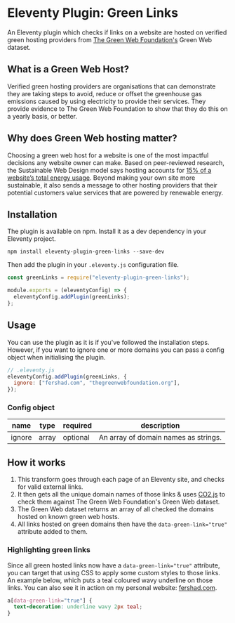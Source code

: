 # Eleventy Plugin: Green Links

An Eleventy plugin which checks if links on a website are hosted on verified green hosting providers from [The Green Web Foundation's](https://www.thegreenwebfoundation.org/) Green Web dataset.

## What is a Green Web Host?

Verified green hosting providers are organisations that can demonstrate they are taking steps to avoid, reduce or offset the greenhouse gas emissions caused by using electricity to provide their services. They provide evidence to The Green Web Foundation to show that they do this on a yearly basis, or better.

## Why does Green Web hosting matter?

Choosing a green web host for a website is one of the most impactful decisions any website owner can make. Based on peer-reviewed research, the Sustainable Web Design model says hosting accounts for [15% of a website’s total energy usage](https://sustainablewebdesign.org/calculating-digital-emissions/). Beyond making your own site more sustainable, it also sends a message to other hosting providers that their potential customers value services that are powered by renewable energy.

## Installation

The plugin is available on npm. Install it as a dev dependency in your Eleventy project.

```shell
npm install eleventy-plugin-green-links --save-dev
```

Then add the plugin in your `.eleventy.js` configuration file.

```js
const greenLinks = require("eleventy-plugin-green-links");

module.exports = (eleventyConfig) => {
  eleventyConfig.addPlugin(greenLinks);
};
```

## Usage

You can use the plugin as it is if you've followed the installation steps. However, if you want to ignore one or more domains you can pass a config object when initialising the plugin.

```js
// .eleventy.js
eleventyConfig.addPlugin(greenLinks, {
  ignore: ["fershad.com", "thegreenwebfoundation.org"],
});
```

### Config object

<table>
    <thead>
        <tr>
            <th>name</th>
            <th>type</th>
            <th>required</th>
            <th>description</th>
        </tr>
    </thead>
    <tbody>
        <tr>
            <td>ignore</td>
            <td>array</td>
            <td>optional</td>
            <td>An array of domain names as strings.</td>
        </tr>
    </tbody>
</table>

## How it works

1. This transform goes through each page of an Eleventy site, and checks for valid external links.
2. It then gets all the unique domain names of those links & uses [CO2.js](https://github.com/thegreenwebfoundation/co2.js) to check them against The Green Web Foundation's Green Web dataset.
3. The Green Web dataset returns an array of all checked the domains hosted on known green web hosts.
4. All links hosted on green domains then have the `data-green-link="true"` attribute added to them.

### Highlighting green links

Since all green hosted links now have a `data-green-link="true"` attribute, you can target that using CSS to apply some custom styles to those links. An example below, which puts a teal coloured wavy underline on those links. You can also see it in action on my personal website: [fershad.com](https://fershad.com).

```css
a[data-green-link="true"] {
  text-decoration: underline wavy 2px teal;
}
```
